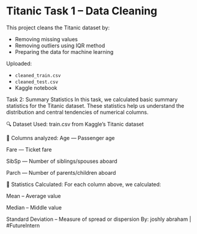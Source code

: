# Titanic Task 1 – Data Cleaning

This project cleans the Titanic dataset by:
- Removing missing values
- Removing outliers using IQR method
- Preparing the data for machine learning

Uploaded:
- `cleaned_train.csv`
- `cleaned_test.csv`
- Kaggle notebook


Task 2: Summary Statistics
In this task, we calculated basic summary statistics for the Titanic dataset. These statistics help us understand the distribution and central tendencies of numerical columns.

🔍 Dataset Used:
train.csv from Kaggle’s Titanic dataset

📌 Columns analyzed:
Age — Passenger age

Fare — Ticket fare

SibSp — Number of siblings/spouses aboard

Parch — Number of parents/children aboard

🧮 Statistics Calculated:
For each column above, we calculated:

Mean – Average value

Median – Middle value








   

Standard Deviation – Measure of spread or dispersion
By: joshly abraham | #FutureIntern
